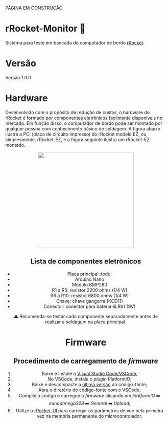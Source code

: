 PÁGINA EM CONSTRUÇÃO

# rRocket-Monitor 🚀 

Sistema para teste em bancada do computador de bordo [rRocket](https://github.com/gbertoldo/rRocket).

# Versão
Versão 1.0.0

# Hardware
Desenvolvido com o propósito de redução de custos, o hardware do rRocket é formado por componentes eletrônicos facilmente disponíveis no mercado. Em função disso, o computador de bordo pode ser montado por qualquer pessoa com conhecimento básico de soldagem. A figura abaixo ilustra a PCI (placa de circuito impresso) do rRocket modelo EZ, ou, simplesmente, rRocket-EZ, e a figura seguinte ilustra um rRocket-EZ montado. 

<center>
<picture>
<img src="https://github.com/user-attachments/assets/079dafb8-f03c-4934-8827-462ed0c98f62" width="300" />
</picture>

Lista de componentes eletrônicos
--------------------------------
- Placa principal :todo:
- Arduino Nano
- Módulo BMP280
- R1 a R5: resistor 2200 ohms (1/4 W)
- R6 a R10: resistor 6800 ohms (1/4 W)
- Chave: chave gangorra (KCD11)
- Conector: conector para bateria 6LR61 (9V)

⚠️ Recomenda-se testar cada componente separadamente antes de realizar a soldagem na placa principal.

# Firmware

Procedimento de carregamento de _firmware_
------------------------------------------
1. Baixe e instale o [Visual Studio Code/VSCode](https://code.visualstudio.com/);
1. No VSCode, instale o _plugin_ PlatformIO;
1. Baixe e descompacte a [última versão](https://github.com/gbertoldo/rRocket/tags) do código-fonte;
1. Abra o diretório do código-fonte com o VSCode;
1. Compile o código e carregue o _firmware_ clicando em _PlatformIO_ :arrow_right: _nanoatmega328_ :arrow_right: _General_ :arrow_right: _Upload_;
1. Utilize o [rRocket-UI](https://github.com/gbertoldo/rRocket-UI) para carregar os parâmetros de voo pela primeira vez na memória permanente do microcontrolador.
   
